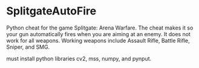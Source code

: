 # SplitgateAutoFire
Python cheat for the game Splitgate: Arena Warfare. The cheat makes it so your gun automatically fires when you are aiming at an enemy. It does not work for all weapons. Working weapons include Assault Rifle, Battle Rifle, Sniper, and SMG. 


must install python libraries cv2, mss, numpy, and pynput.
